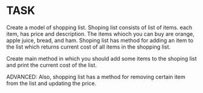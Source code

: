 # TASK

Create a model of shopping list. Shoping list consists of list of items. each item, has price and description. The items whioch you can buy are orange, apple juice, bread, and ham.
Shoping list has method for adding an item to the list which returns current cost of all items in the shopping list. 


Create main method in which you should add some items to the shoping list and print the current cost of the list. 


ADVANCED: Also, shopping list has a method for removing certain item from the list and updating the price.